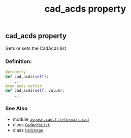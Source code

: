 ﻿---
title: cad_acds property
second_title: Aspose.CAD for Python via .NET API References
description: 
type: docs
weight: 210
url: /aspose.cad.fileformats.cad/cadimage/cad_acds/
is_root: false
---

## cad_acds property


Gets or sets the CadAcds list
### Definition:
```python
@property
def cad_acds(self):
    ...
@cad_acds.setter
def cad_acds(self, value):
    ...
```

### See Also
* module [`aspose.cad.fileformats.cad`](../../)
* class [`CadAcdsList`](/cad/python-net/aspose.cad.fileformats.cad/cadacdslist)
* class [`CadImage`](/cad/python-net/aspose.cad.fileformats.cad/cadimage)
